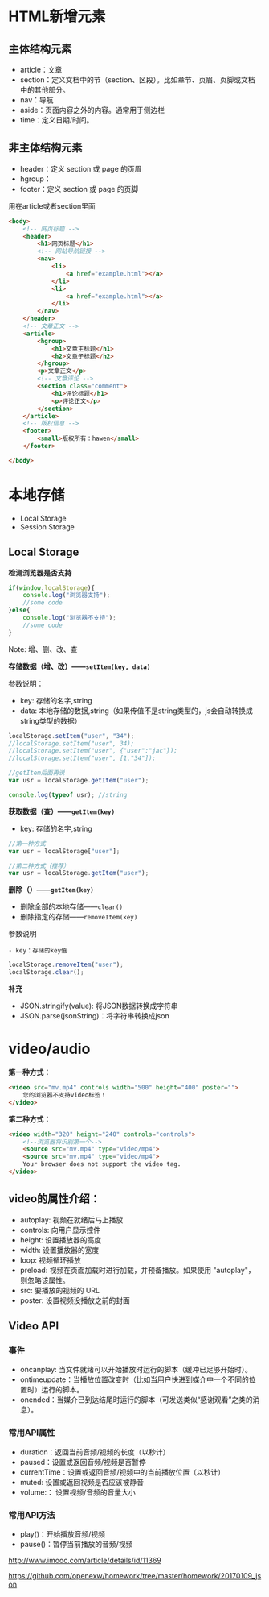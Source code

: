 # HTML新增元素

## 主体结构元素

+ article：文章
+ section：定义文档中的节（section、区段）。比如章节、页眉、页脚或文档中的其他部分。
+ nav：导航
+ aside：页面内容之外的内容。通常用于侧边栏
+ time：定义日期/时间。

## 非主体结构元素

+ header：定义 section 或 page 的页眉
+ hgroup：
+ footer：定义 section 或 page 的页脚

用在article或者section里面

```html
<body>
    <!-- 网页标题 -->
    <header>
        <h1>网页标题</h1>
        <!-- 网站导航链接 -->
        <nav>
            <li>
                <a href="example.html"></a>
            </li>
            <li>
                <a href="example.html"></a>
            </li>
        </nav>
    </header>
    <!-- 文章正文 -->
    <article>
        <hgroup>
            <h1>文章主标题</h1>
            <h2>文章子标题</h2>
        </hgroup>
        <p>文章正文</p>
        <!-- 文章评论 -->
        <section class="comment">
            <h1>评论标题</h1>
            <p>评论正文</p>
        </section>
    </article>
    <!-- 版权信息 -->
    <footer>
        <small>版权所有：hawen</small>
    </footer>

</body>
```

# 本地存储
+ Local Storage
+ Session Storage


## Local Storage

**检测浏览器是否支持**

```js
if(window.localStorage){
    console.log("浏览器支持");
    //some code
}else{
    console.log("浏览器不支持");
    //some code 
}
```

Note: 增、删、改、查

**存储数据（增、改）——`setItem(key, data)`**

参数说明：

- key: 存储的名字,string
- data: 本地存储的数据,string（如果传值不是string类型的，js会自动转换成string类型的数据）

```js
localStorage.setItem("user", "34");
//localStorage.setItem("user", 34);
//localStorage.setItem("user", {"user":"jac"});
//localStorage.setItem("user", [1,"34"]);

//getItem后面再说
var usr = localStorage.getItem("user");

console.log(typeof usr); //string
```

**获取数据（查）——`getItem(key)`**

- key: 存储的名字,string

```js
//第一种方式
var usr = localStorage["user"];

//第二种方式（推荐）
var usr = localStorage.getItem("user");
```

**删除（）——`getItem(key)`**

+ 删除全部的本地存储——`clear()`
+ 删除指定的存储——`removeItem(key)`

参数说明

    - key：存储的key值
    
```js
localStorage.removeItem("user");
localStorage.clear();
```

**补充**

+ JSON.stringify(value): 将JSON数据转换成字符串
+ JSON.parse(jsonString)：将字符串转换成json

# video/audio

**第一种方式：**
```html
<video src="mv.mp4" controls width="500" height="400" poster="">
    您的浏览器不支持video标签！
</video>
```

**第二种方式：**

```html
<video width="320" height="240" controls="controls">
    <!--浏览器将识别第一个-->
    <source src="mv.mp4" type="video/mp4">
    <source src="mv.mp4" type="video/mp4">
    Your browser does not support the video tag.
</video>
```

## video的属性介绍：

+ autoplay: 视频在就绪后马上播放
+ controls: 向用户显示控件
+ height: 设置播放器的高度
+ width: 设置播放器的宽度
+ loop: 视频循环播放
+ preload: 视频在页面加载时进行加载，并预备播放。如果使用 "autoplay"，则忽略该属性。
+ src: 要播放的视频的 URL
+ poster: 设置视频没播放之前的封面

## Video API
### 事件
+ oncanplay: 当文件就绪可以开始播放时运行的脚本（缓冲已足够开始时）。
+ ontimeupdate：当播放位置改变时（比如当用户快进到媒介中一个不同的位置时）运行的脚本。
+ onended：当媒介已到达结尾时运行的脚本（可发送类似“感谢观看”之类的消息）。

 
### 常用API属性
+ duration：返回当前音频/视频的长度（以秒计）
+ paused：设置或返回音频/视频是否暂停
+ currentTime：设置或返回音频/视频中的当前播放位置（以秒计）
+ muted: 设置或返回视频是否应该被静音
+ volume:： 设置视频/音频的音量大小
### 常用API方法
+ play()：开始播放音频/视频
+ pause()：暂停当前播放的音频/视频


http://www.imooc.com/article/details/id/11369

https://github.com/openexw/homework/tree/master/homework/20170109_json
